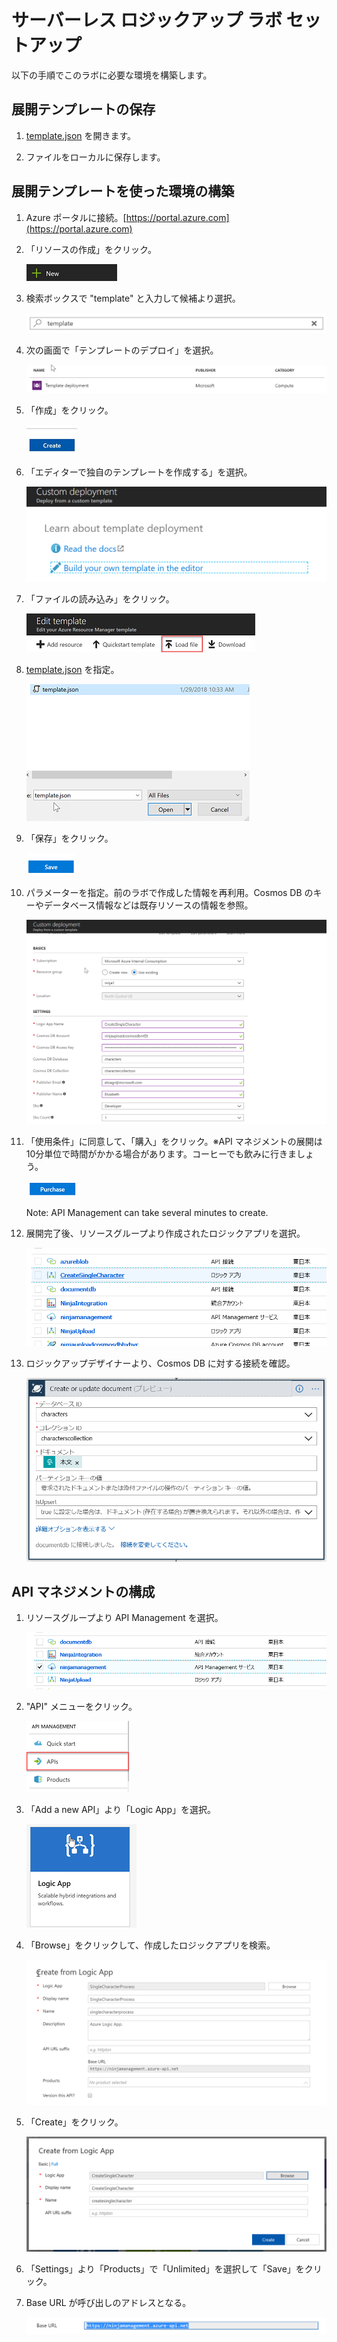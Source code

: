 # サーバーレス ロジックアップ ラボ セットアップ

以下の手順でこのラボに必要な環境を構築します。

## 展開テンプレートの保存

1. [template.json](template.json) を開きます。

1. ファイルをローカルに保存します。

## 展開テンプレートを使った環境の構築

1. Azure ポータルに接続。[https://portal.azure.com](https://portal.azure.com)

1. 「リソースの作成」をクリック。

    ![New Button](images/new_button.png "New Button")

1. 検索ボックスで "template" と入力して候補より選択。

    ![Template](images/template_search.png "Template")

1. 次の画面で「テンプレートのデプロイ」を選択。

    ![Template Deployment](images/template_deployment_results.png "Template Deployment")

1. 「作成」をクリック。

    ![Create](images/create.png "Create")

1. 「エディターで独自のテンプレートを作成する」を選択。

    ![Build Template](images/template_build.png "Build Template")

1. 「ファイルの読み込み」をクリック。

    ![Build Template](images/template_load_file.png "Build Template")

1. [template.json](template.json) を指定。

    ![Build Template](images/template_json.png "Build Template")

1. 「保存」をクリック。

    ![Build Template](images/template_save.png "Build Template")

1. パラメーターを指定。前のラボで作成した情報を再利用。Cosmos DB のキーやデータベース情報などは既存リソースの情報を参照。

    ![Build Template](images/template_settings.png "Build Template")

1. 「使用条件」に同意して、「購入」をクリック。※API マネジメントの展開は10分単位で時間がかかる場合があります。コーヒーでも飲みに行きましょう。

    ![Build Template](images/template_purchase.png "Build Template")

    Note:  API Management can take several minutes to create.

1. 展開完了後、リソースグループより作成されたロジックアプリを選択。

    ![Logic App](images/create_single_character.png "Logic App")

1. ロジックアップデザイナーより、Cosmos DB に対する接続を確認。

    ![Logic App Cosmos Settings](images/logic_app_cosmos_db_settings.png "Logic App Cosmos Settings")

## API マネジメントの構成

1. リソースグループより API Management を選択。

    ![API Management](images/api_management.png "API Management")

1. "API" メニューをクリック。

    ![API Management](images/api_management_apis.png "API Management")

1. 「Add a new API」より「Logic App」を選択。

    ![API Management](images/api_management_logic_app.png "API Management")

1. 「Browse」をクリックして、作成したロジックアプリを検索。 

    ![API Management](images/api_management_create_logic_app.png "API Management")
    
1. 「Create」をクリック。

    ![API Management](images/api_management_create_logic_app_create.png "API Management")

1. 「Settings」より「Products」で「Unlimited」を選択して「Save」をクリック。

1. Base URL が呼び出しのアドレスとなる。

    ![API Management](images/api_management_base_url.png "API Management")
